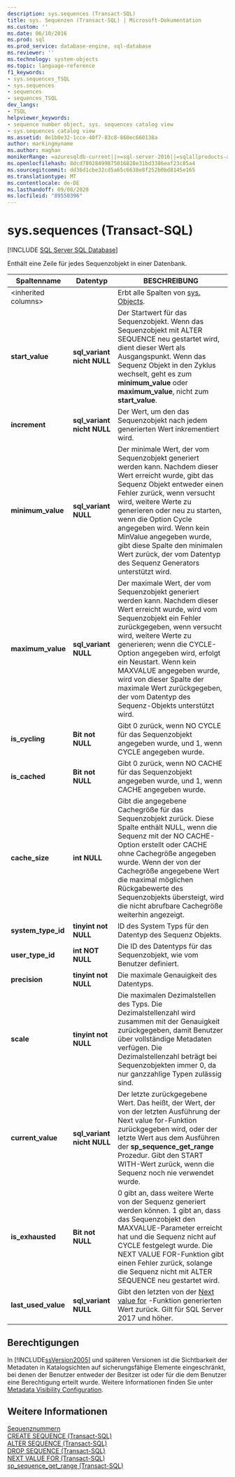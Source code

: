 ```yaml
---
description: sys.sequences (Transact-SQL)
title: sys. Sequenzen (Transact-SQL) | Microsoft-Dokumentation
ms.custom: ''
ms.date: 06/10/2016
ms.prod: sql
ms.prod_service: database-engine, sql-database
ms.reviewer: ''
ms.technology: system-objects
ms.topic: language-reference
f1_keywords:
- sys.sequences_TSQL
- sys.sequences
- sequences
- sequences_TSQL
dev_langs:
- TSQL
helpviewer_keywords:
- sequence number object, sys. sequences catalog view
- sys.sequences catalog view
ms.assetid: 0e1b0e32-1cce-40f7-83c8-860ec660138a
author: markingmyname
ms.author: maghan
monikerRange: =azuresqldb-current||>=sql-server-2016||=sqlallproducts-allversions||>=sql-server-linux-2017||=azuresqldb-mi-current
ms.openlocfilehash: 8dcd78028499875016828e31bd3386eaf23c85a4
ms.sourcegitcommit: dd36d1cbe32cd5a65c6638e8f252b0bd8145e165
ms.translationtype: MT
ms.contentlocale: de-DE
ms.lasthandoff: 09/08/2020
ms.locfileid: "89550396"
---
```

# <a name="syssequences-transact-sql"></a>sys.sequences (Transact-SQL)
[!INCLUDE [SQL Server SQL Database](../../includes/applies-to-version/sql-asdb.md)]

  Enthält eine Zeile für jedes Sequenzobjekt in einer Datenbank.  
  
|Spaltenname|Datentyp|BESCHREIBUNG|  
|-----------------|---------------|-----------------|  
|\<inherited columns>||Erbt alle Spalten von [sys. Objects](../../relational-databases/system-catalog-views/sys-objects-transact-sql.md).|  
|**start_value**|**sql_variant nicht NULL**|Der Startwert für das Sequenzobjekt. Wenn das Sequenzobjekt mit ALTER SEQUENCE neu gestartet wird, dient dieser Wert als Ausgangspunkt. Wenn das Sequenz Objekt in den Zyklus wechselt, geht es zum **minimum_value** oder **maximum_value**, nicht zum **start_value**.|  
|**increment**|**sql_variant nicht NULL**|Der Wert, um den das Sequenzobjekt nach jedem generierten Wert inkrementiert wird.|  
|**minimum_value**|**sql_variant NULL**|Der minimale Wert, der vom Sequenzobjekt generiert werden kann. Nachdem dieser Wert erreicht wurde, gibt das Sequenz Objekt entweder einen Fehler zurück, wenn versucht wird, weitere Werte zu generieren oder neu zu starten, wenn die Option Cycle angegeben wird. Wenn kein MinValue angegeben wurde, gibt diese Spalte den minimalen Wert zurück, der vom Datentyp des Sequenz Generators unterstützt wird.|  
|**maximum_value**|**sql_variant NULL**|Der maximale Wert, der vom Sequenzobjekt generiert werden kann. Nachdem dieser Wert erreicht wurde, wird vom Sequenzobjekt ein Fehler zurückgegeben, wenn versucht wird, weitere Werte zu generieren; wenn die CYCLE-Option angegeben wird, erfolgt ein Neustart. Wenn kein MAXVALUE angegeben wurde, wird von dieser Spalte der maximale Wert zurückgegeben, der vom Datentyp des Sequenz-Objekts unterstützt wird.|  
|**is_cycling**|**Bit not NULL**|Gibt 0 zurück, wenn NO CYCLE für das Sequenzobjekt angegeben wurde, und 1, wenn CYCLE angegeben wurde.|  
|**is_cached**|**Bit not NULL**|Gibt 0 zurück, wenn NO CACHE für das Sequenzobjekt angegeben wurde, und 1, wenn CACHE angegeben wurde.|  
|**cache_size**|**int NULL**|Gibt die angegebene Cachegröße für das Sequenzobjekt zurück. Diese Spalte enthält NULL, wenn die Sequenz mit der NO CACHE-Option erstellt oder CACHE ohne Cachegröße angegeben wurde. Wenn der von der Cachegröße angegebene Wert die maximal möglichen Rückgabewerte des Sequenzobjekts übersteigt, wird die nicht abrufbare Cachegröße weiterhin angezeigt.|  
|**system_type_id**|**tinyint not NULL**|ID des System Typs für den Datentyp des Sequenz Objekts.|  
|**user_type_id**|**int NOT NULL**|Die ID des Datentyps für das Sequenzobjekt, wie vom Benutzer definiert.|  
|**precision**|**tinyint not NULL**|Die maximale Genauigkeit des Datentyps.|  
|**scale**|**tinyint not NULL**|Die maximalen Dezimalstellen des Typs. Die Dezimalstellenzahl wird zusammen mit der Genauigkeit zurückgegeben, damit Benutzer über vollständige Metadaten verfügen. Die Dezimalstellenzahl beträgt bei Sequenzobjekten immer 0, da nur ganzzahlige Typen zulässig sind.|  
|**current_value**|**sql_variant nicht NULL**|Der letzte zurückgegebene Wert. Das heißt, der Wert, der von der letzten Ausführung der Next value for-Funktion zurückgegeben wird, oder der letzte Wert aus dem Ausführen der **sp_sequence_get_range** Prozedur. Gibt den START WITH-Wert zurück, wenn die Sequenz noch nie verwendet wurde.|  
|**is_exhausted**|**Bit not NULL**|0 gibt an, dass weitere Werte von der Sequenz generiert werden können. 1 gibt an, dass das Sequenzobjekt den MAXVALUE-Parameter erreicht hat und die Sequenz nicht auf CYCLE festgelegt wurde. Die NEXT VALUE FOR-Funktion gibt einen Fehler zurück, solange die Sequenz nicht mit ALTER SEQUENCE neu gestartet wird.|  
|**last_used_value**|**sql_variant NULL**|Gibt den letzten von der [Next value for](../../t-sql/functions/next-value-for-transact-sql.md) -Funktion generierten Wert zurück. Gilt für SQL Server 2017 und höher.|  
  
## <a name="permissions"></a>Berechtigungen  
 In [!INCLUDE[ssVersion2005](../../includes/ssversion2005-md.md)] und späteren Versionen ist die Sichtbarkeit der Metadaten in Katalogsichten auf sicherungsfähige Elemente eingeschränkt, bei denen der Benutzer entweder der Besitzer ist oder für die dem Benutzer eine Berechtigung erteilt wurde. Weitere Informationen finden Sie unter [Metadata Visibility Configuration](../../relational-databases/security/metadata-visibility-configuration.md).  
  
## <a name="see-also"></a>Weitere Informationen  
 [Sequenznummern](../../relational-databases/sequence-numbers/sequence-numbers.md)   
 [CREATE SEQUENCE &#40;Transact-SQL&#41;](../../t-sql/statements/create-sequence-transact-sql.md)   
 [ALTER SEQUENCE &#40;Transact-SQL&#41;](../../t-sql/statements/alter-sequence-transact-sql.md)   
 [DROP SEQUENCE &#40;Transact-SQL&#41;](../../t-sql/statements/drop-sequence-transact-sql.md)   
 [NEXT VALUE FOR &#40;Transact-SQL&#41;](../../t-sql/functions/next-value-for-transact-sql.md)   
 [sp_sequence_get_range &#40;Transact-SQL&#41;](../../relational-databases/system-stored-procedures/sp-sequence-get-range-transact-sql.md)  
  
  

